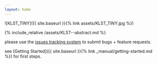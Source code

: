 ```yaml
---
layout: home
---
```


![KLST_TINY]({{ site.baseurl }}{% link assets/KLST_TINY.jpg %})

{% include_relative /assets/KLST--abstract.md %}

please use the [issues tracking system](https://github.com/dennisppaul/klangstrom-arduino/issues) to submit bugs + feature requests.

see [Getting Started]({{ site.baseurl }}{% link _manual/getting-started.md %}) for first steps.
